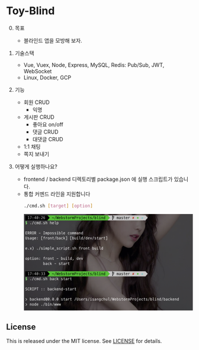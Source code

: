 # Toy-Blind

0. 목표
	- 블라인드 앱을 모방해 보자.

1. 기술스택
	- Vue, Vuex, Node, Express, MySQL, Redis: Pub/Sub, JWT, WebSocket
	- Linux, Docker, GCP

2. 기능
	- 회원 CRUD
		- 익명
	- 게시판 CRUD
		- 좋아요 on/off
		- 댓글 CRUD
		- 대댓글 CRUD
	- 1:1 채팅
	- 쪽지 보내기

3. 어떻게 실행하나요?
	- frontend / backend 디렉토리별 package.json 에 실행 스크립트가 있습니다.
	- 통합 커멘드 라인을 지원합니다
		``` bash
		./cmd.sh [target] [option]
		```
		<img src=".readmedoc/img/cmd1.png" width="500"/>
	
License
---
This is released under the MIT license. See [LICENSE](LICENSE) for details.

